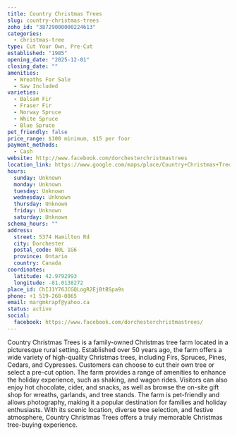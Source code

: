 ```yaml
---
title: Country Christmas Trees
slug: country-christmas-trees
zoho_id: "38729000000224613"
categories:
  - christmas-tree
type: Cut Your Own, Pre-Cut
established: "1985"
opening_date: "2025-12-01"
closing_date: ""
amenities:
  - Wreaths For Sale
  - Saw Included
varieties:
  - Balsam Fir
  - Fraser Fir
  - Norway Spruce
  - White Spruce
  - Blue Spruce
pet_friendly: false
price_range: $100 minimum, $15 per foor
payment_methods:
  - Cash
website: http://www.facebook.com/dorchesterchristmastrees
location_link: https://www.google.com/maps/place/Country+Christmas+Trees/@42.9792993,-81.0138272,14z/data=!4m8!1m2!2m1!1sCountry+Christmas+Trees!3m4!1s0x882e902124fa8ed5:0xdb6ba914b4c148d8!8m2!3d42.9792993!4d-81.0138272
hours:
  sunday: Unknown
  monday: Unknown
  tuesday: Unknown
  wednesday: Unknown
  thursday: Unknown
  friday: Unknown
  saturday: Unknown
schema_hours: ""
address:
  street: 5374 Hamilton Rd
  city: Dorchester
  postal_code: N0L 1G6
  province: Ontario
  country: Canada
coordinates:
  latitude: 42.9792993
  longitude: -81.0138272
place_id: ChIJ1Y76JCGQLogR2EjBtBSpa9s
phone: +1 519-268-0865
email: margmkrapf@yahoo.ca
status: active
social:
  facebook: https://www.facebook.com/dorchesterchristmastrees/
---
```


Country Christmas Trees is a family-owned Christmas tree farm located in a picturesque rural setting. Established over 50 years ago, the farm offers a wide variety of high-quality Christmas trees, including Firs, Spruces, Pines, Cedars, and Cypresses. Customers can choose to cut their own tree or select a pre-cut option. The farm provides a range of amenities to enhance the holiday experience, such as shaking, and wagon rides. Visitors can also enjoy hot chocolate, cider, and snacks, as well as browse the on-site gift shop for wreaths, garlands, and tree stands. The farm is pet-friendly and allows photography, making it a popular destination for families and holiday enthusiasts. With its scenic location, diverse tree selection, and festive atmosphere, Country Christmas Trees offers a truly memorable Christmas tree-buying experience.
